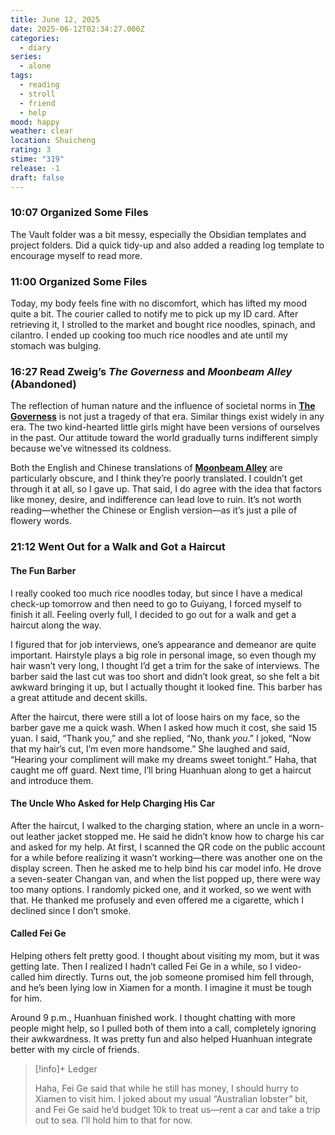 ```yaml
---
title: June 12, 2025
date: 2025-06-12T02:34:27.000Z
categories:
  - diary
series:
  - alone
tags:
  - reading
  - stroll
  - friend
  - help
mood: happy
weather: clear
location: Shuicheng
rating: 3
stime: "319"
release: -1
draft: false
---
```


### 10:07 Organized Some Files  

The Vault folder was a bit messy, especially the Obsidian templates and project folders. Did a quick tidy-up and also added a reading log template to encourage myself to read more.  

### 11:00 Organized Some Files  

Today, my body feels fine with no discomfort, which has lifted my mood quite a bit. The courier called to notify me to pick up my ID card. After retrieving it, I strolled to the market and bought rice noodles, spinach, and cilantro. I ended up cooking too much rice noodles and ate until my stomach was bulging.  

### 16:27 Read Zweig’s *The Governess* and *Moonbeam Alley* (Abandoned)  

The reflection of human nature and the influence of societal norms in **[The Governess](../../../project/Reading/家庭女教师)** is not just a tragedy of that era. Similar things exist widely in any era. The two kind-hearted little girls might have been versions of ourselves in the past. Our attitude toward the world gradually turns indifferent simply because we’ve witnessed its coldness.  

Both the English and Chinese translations of **[Moonbeam Alley](../../../project/Reading/月光巷)** are particularly obscure, and I think they’re poorly translated. I couldn’t get through it at all, so I gave up. That said, I do agree with the idea that factors like money, desire, and indifference can lead love to ruin. It’s not worth reading—whether the Chinese or English version—as it’s just a pile of flowery words.  

### 21:12 Went Out for a Walk and Got a Haircut  

#### The Fun Barber  

I really cooked too much rice noodles today, but since I have a medical check-up tomorrow and then need to go to Guiyang, I forced myself to finish it all. Feeling overly full, I decided to go out for a walk and get a haircut along the way.  

I figured that for job interviews, one’s appearance and demeanor are quite important. Hairstyle plays a big role in personal image, so even though my hair wasn’t very long, I thought I’d get a trim for the sake of interviews. The barber said the last cut was too short and didn’t look great, so she felt a bit awkward bringing it up, but I actually thought it looked fine. This barber has a great attitude and decent skills.  

After the haircut, there were still a lot of loose hairs on my face, so the barber gave me a quick wash. When I asked how much it cost, she said 15 yuan. I said, “Thank you,” and she replied, “No, thank *you*.” I joked, “Now that my hair’s cut, I’m even more handsome.” She laughed and said, “Hearing your compliment will make my dreams sweet tonight.” Haha, that caught me off guard. Next time, I’ll bring Huanhuan along to get a haircut and introduce them.  

#### The Uncle Who Asked for Help Charging His Car  

After the haircut, I walked to the charging station, where an uncle in a worn-out leather jacket stopped me. He said he didn’t know how to charge his car and asked for my help. At first, I scanned the QR code on the public account for a while before realizing it wasn’t working—there was another one on the display screen. Then he asked me to help bind his car model info. He drove a seven-seater Changan van, and when the list popped up, there were way too many options. I randomly picked one, and it worked, so we went with that. He thanked me profusely and even offered me a cigarette, which I declined since I don’t smoke.  

#### Called Fei Ge  

Helping others felt pretty good. I thought about visiting my mom, but it was getting late. Then I realized I hadn’t called Fei Ge in a while, so I video-called him directly. Turns out, the job someone promised him fell through, and he’s been lying low in Xiamen for a month. I imagine it must be tough for him.  

Around 9 p.m., Huanhuan finished work. I thought chatting with more people might help, so I pulled both of them into a call, completely ignoring their awkwardness. It was pretty fun and also helped Huanhuan integrate better with my circle of friends.  

> [!info]+ Ledger  
>  
> Haha, Fei Ge said that while he still has money, I should hurry to Xiamen to visit him. I joked about my usual “Australian lobster” bit, and Fei Ge said he’d budget 10k to treat us—rent a car and take a trip out to sea. I’ll hold him to that for now. 
